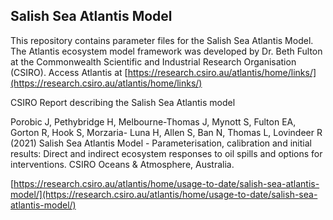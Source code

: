 ## Salish Sea Atlantis Model

This repository contains parameter files for the Salish Sea Atlantis Model. The Atlantis ecosystem model framework was developed by Dr. Beth Fulton at the Commonwealth Scientific and Industrial Research Organisation (CSIRO). Access Atlantis at [https://research.csiro.au/atlantis/home/links/](https://research.csiro.au/atlantis/home/links/)

CSIRO Report describing the Salish Sea Atlantis model

Porobic J, Pethybridge H, Melbourne-Thomas J, Mynott S, Fulton EA, Gorton R, Hook S, Morzaria- Luna H, Allen S, Ban N, Thomas L, Lovindeer R (2021) Salish Sea Atlantis Model - Parameterisation, calibration and initial results: Direct and indirect ecosystem responses to oil spills and options for interventions. CSIRO Oceans & Atmosphere, Australia.

[https://research.csiro.au/atlantis/home/usage-to-date/salish-sea-atlantis-model/](https://research.csiro.au/atlantis/home/usage-to-date/salish-sea-atlantis-model/)